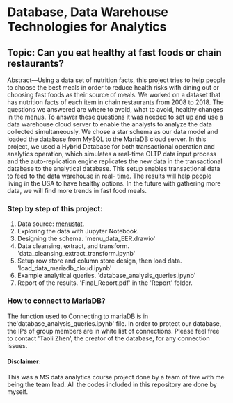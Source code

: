 # Database, Data Warehouse Technologies for Analytics

## Topic: **Can you eat healthy at fast foods or chain restaurants?**
Abstract—Using a data set of nutrition facts, this project tries to help people to choose the best meals in order to 
reduce health risks with dining out or choosing fast foods as their source of meals. We worked on a dataset that has 
nutrition facts of each item in chain restaurants from 2008 to 2018. The questions we answered are where to avoid, 
what to avoid, healthy changes in the menus. To answer these questions it was needed to set up and use a data warehouse
cloud server to enable the analysts to analyze the data collected simultaneously. We chose a star schema as 
our data model and loaded the database from MySQL to the MariaDB cloud server. In this project, 
we used a Hybrid Database for both transactional operation and analytics operation, 
which simulates a real-time OLTP data input process and the auto-replication engine replicates the new data in the
transactional database to the analytical database. This setup enables transactional data to feed to the data warehouse 
in real- time. The results will help people living in the USA to have healthy options. In the future with gathering
more data, we will find more trends in fast food meals.

### Step by step of this project:

1. Data source: [menustat](http://www.menustat.org/#/home).
2. Exploring the data with Jupyter Notebook.
3. Designing the schema. 'menu_data_EER.drawio'
4. Data cleansing, extract, and transform. 'data_cleansing_extract_transform.ipynb'
5. Setup row store and column store design, then load data. 'load_data_mariadb_cloud.ipynb'
6. Example analytical queries. 'database_analysis_queries.ipynb'
7. Report of the results. 'Final_Report.pdf' in the 'Report' folder.

### How to connect to MariaDB?
The function used to Connecting to mariaDB is in the'database_analysis_queries.ipynb' file. 
In order to protect our database, the IPs of group members are in white list of connections. 
Please feel free to contact 'Taoli Zhen', the creator of the database, for any connection issues.

#### Disclaimer:
This was a MS data analytics course project done by a team of five with me being the team lead.
All the codes included in this repository are done by myself.
